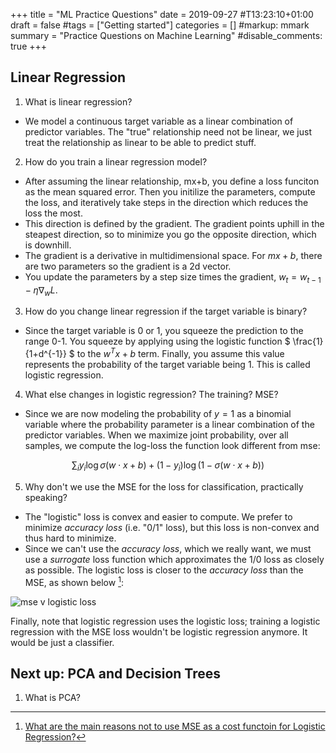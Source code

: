 +++
title = "ML Practice Questions"
date = 2019-09-27  #T13:23:10+01:00
draft = false
#tags = ["Getting started"]
categories = []
#markup: mmark
summary = "Practice Questions on Machine Learning"
#disable_comments: true
+++

## Linear Regression

1. What is linear regression?
  * We model a continuous target variable as a linear combination of predictor variables. The "true" relationship need not be linear, we just treat the relationship as linear to be able to predict stuff.

2. How do you train a linear regression model?
  * After assuming the linear relationship, mx+b, you define a loss funciton as the mean squared error. Then you initilize the parameters, compute the loss, and iteratively take steps in the direction which reduces the loss the most. 
  * This direction is defined by the gradient. The gradient points uphill in the steapest direction, so to minimize you go the opposite direction, which is downhill.
  * The gradient is a derivative in multidimensional space. For $mx+b$, there are two parameters so the gradient is a 2d vector.
  * You update the parameters by a step size times the gradient, $w_t = w_{t-1} - \eta \nabla_{w}L$.

3. How do you change linear regression if the target variable is binary?
  * Since the target variable is 0 or 1, you squeeze the prediction to the range 0-1. You squeeze by applying using the logistic function $ \frac{1}{1+d^{-1}} $ to the $w^{T}x + b$ term. Finally, you assume this value represents the probability of the target variable being 1. This is called logistic regression.

4. What else changes in logistic regression? The training? MSE?
  * Since we are now modeling the probability of $y=1$ as a binomial variable where the probability parameter is a linear combination of the predictor variables. When we maximize joint probability, over all samples, we compute the log-loss the function look different from mse: 

  $$\sum_i y_i \log \sigma(w \cdot x+b)+(1-y_i)\log(1-\sigma(w \cdot x+b))$$

5. Why don't we use the MSE for the loss for classification, practically speaking?
  * The "logistic" loss is convex and easier to compute. We prefer to minimize _accuracy loss_ (i.e. "0/1" loss), but this loss is non-convex and thus hard to minimize.
  * Since we can't use the _accuracy loss_, which we really want, we must use a _surrogate_ loss function which approximates the 1/0 loss as closely as possible. The logistic loss is closer to the _accuracy loss_ than the MSE, as shown below [^1]:

![mse v logistic loss](/img/mse_v_logistic_loss.png)

Finally, note that logistic regression uses the logistic loss; training a logistic regression with the MSE loss wouldn't be logistic regression anymore. It would be just a classifier.

## Next up: PCA and Decision Trees
1. What is PCA?

[^1]: [What are the main reasons not to use MSE as a cost functoin for Logistic Regression?](https://www.quora.com/What-are-the-main-reasons-not-to-use-MSE-as-a-cost-function-for-Logistic-Regression)